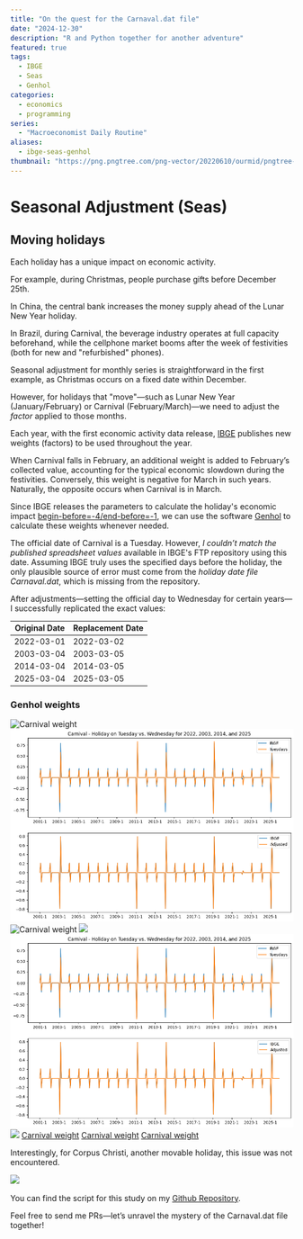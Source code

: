 ```yaml
---
title: "On the quest for the Carnaval.dat file"
date: "2024-12-30"
description: "R and Python together for another adventure"
featured: true
tags:
  - IBGE
  - Seas
  - Genhol
categories:
  - economics
  - programming
series:
  - "Macroeconomist Daily Routine"
aliases:
  - ibge-seas-genhol
thumbnail: "https://png.pngtree.com/png-vector/20220610/ourmid/pngtree-holy-grail-icon-in-cartoon-style-isolated-on-white-background-png-image_4864634.png"
---
```


# Seasonal Adjustment (Seas)

## Moving holidays

Each holiday has a unique impact on economic activity.

For example, during Christmas, people purchase gifts before December 25th.

In China, the central bank increases the money supply ahead of the Lunar New Year holiday.

In Brazil, during Carnival, the beverage industry operates at full capacity beforehand, while the cellphone market booms after the week of festivities (both for new and "refurbished" phones).

Seasonal adjustment for monthly series is straightforward in the first example, as Christmas occurs on a fixed date within December.

However, for holidays that "move"—such as Lunar New Year (January/February) or Carnival (February/March)—we need to adjust the _factor_ applied to those months.

Each year, with the first economic activity data release, [IBGE](https://ftp.ibge.gov.br/Industrias_Extrativas_e_de_Transformacao/Pesquisa_Industrial_Mensal_Producao_Fisica/Material_de_apoio/) publishes new weights (factors) to be used throughout the year.

When Carnival falls in February, an additional weight is added to February’s collected value, accounting for the typical economic slowdown during the festivities. Conversely, this weight is negative for March in such years. Naturally, the opposite occurs when Carnival is in March.

Since IBGE releases the parameters to calculate the holiday's economic impact [begin-before=-4/end-before=-1](https://ftp.ibge.gov.br/Industrias_Extrativas_e_de_Transformacao/Pesquisa_Industrial_Mensal_Producao_Fisica/Notas_Metodologicas/notas_metodologicas_pimpf_01_2022.pdf), we can use the software [Genhol](https://www.census.gov/data/software/x13as/genhol.html) to calculate these weights whenever needed.

The official date of Carnival is a Tuesday. However, _I couldn’t match the published spreadsheet values_ available in IBGE's FTP repository using this date. Assuming IBGE truly uses the specified days before the holiday, the only plausible source of error must come from the *holiday date file Carnaval.dat*, which is missing from the repository.

After adjustments—setting the official day to Wednesday for certain years—I successfully replicated the exact values:

| Original Date    | Replacement Date |
|------------------|------------------|
| 2022-03-01       | 2022-03-02       |
| 2003-03-04       | 2003-03-05       |
| 2014-03-04       | 2014-03-05       |
| 2025-03-04       | 2025-03-05       |


### Genhol weights
![Carnival weight](../images/genhol-carnival/file-20241230183536266.png)
![Carnival weight](./images/genhol-carnival/file-20241230183536266.png)
![Carnival weight](/images/genhol-carnival/file-20241230183536266.png)
![](../images/genhol-carnival/file-20241230183536266.png)
![](./images/genhol-carnival/file-20241230183536266.png)
![](/images/genhol-carnival/file-20241230183536266.png)
[Carnival weight](../images/genhol-carnival/file-20241230183536266.png)
[Carnival weight](./images/genhol-carnival/file-20241230183536266.png)
[Carnival weight](/images/genhol-carnival/file-20241230183536266.png)
[](../images/genhol-carnival/file-20241230183536266.png)
[](./images/genhol-carnival/file-20241230183536266.png)
[](/images/genhol-carnival/file-20241230183536266.png)

Interestingly, for Corpus Christi, another movable holiday, this issue was not encountered.

![](../images/genhol-carnival/file-20241230183541742.png)

You can find the script for this study on my [Github Repository](https://github.com/lfpazevedo/py-seas).

Feel free to send me PRs—let’s unravel the mystery of the Carnaval.dat file together!


